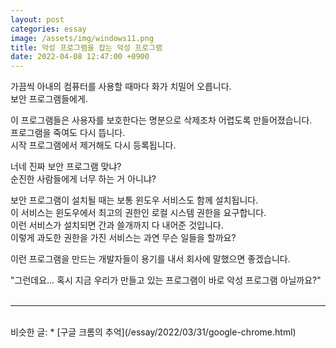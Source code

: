 ```yaml
---
layout: post
categories: essay
image: /assets/img/windows11.png
title: 악성 프로그램을 잡는 악성 프로그램
date: 2022-04-08 12:47:00 +0900
---
```


가끔씩 아내의 컴퓨터를 사용할 때마다 화가 치밀어 오릅니다.  
보안 프로그램들에게.

이 프로그램들은 사용자를 보호한다는 명분으로 삭제조차 어렵도록 만들어졌습니다.  
프로그램을 죽여도 다시 뜹니다.  
시작 프로그램에서 제거해도 다시 등록됩니다.

너네 진짜 보안 프로그램 맞냐?  
순진한 사람들에게 너무 하는 거 아니냐?

보안 프로그램이 설치될 때는 보통 윈도우 서비스도 함께 설치됩니다.  
이 서비스는 윈도우에서 최고의 권한인 로컬 시스템 권한을 요구합니다.  
이런 서비스가 설치되면 간과 쓸개까지 다 내어준 것입니다.  
이렇게 과도한 권한을 가진 서비스는 과연 무슨 일들을 할까요?

이런 프로그램을 만드는 개발자들이 용기를 내서 회사에 말했으면 좋겠습니다.

"그런데요... 혹시 지금 우리가 만들고 있는 프로그램이 바로 악성 프로그램 아닐까요?"
<br>
<br>

---

<br>
비슷한 글:
* [구글 크롬의 추억](/essay/2022/03/31/google-chrome.html)